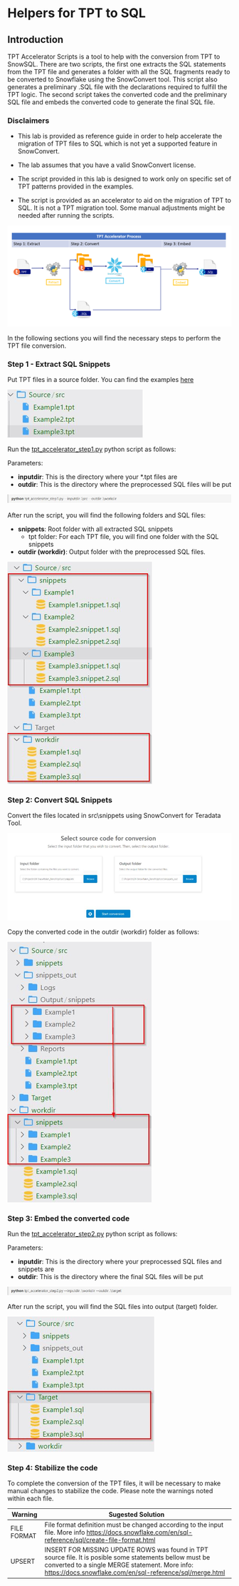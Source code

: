 # Helpers for TPT to SQL

<!-- ------------------------ -->
## Introduction 
TPT Accelerator Scripts is a tool to help with the conversion from TPT to SnowSQL. There are two scripts, the first one extracts the SQL statements from the TPT file and generates a folder with all the SQL fragments ready to be converted to Snowflake using the SnowConvert tool. This script also generates a preliminary .SQL file with the declarations required to fulfill the TPT logic. The second script takes the converted code and the preliminary SQL file and embeds the converted code to generate the final SQL file.

### **Disclaimers** 

 - This lab is provided as reference guide in order to help accelerate the migration of TPT files to SQL which is not yet a supported feature in SnowConvert.

 - The lab assumes that you have a valid SnowConvert license.

 - The script provided in this lab is designed to work only on specific set of TPT patterns provided in the examples.

  - The script is provided as an accelerator to aid on the migration of TPT to SQL. It is not a TPT migration tool. Some manual adjustments might be needed after running the scripts.

![alt-text-here](assents/TPT_OutPut_SnowSQL.JPG)

In the following sections you will find the necessary steps to perform the TPT file conversion.

### **Step 1 - Extract SQL Snippets**

Put TPT files in a source folder. You can find the examples [here](samples)

 ![alt-text-here](assents/TPTAcceleratorScripts001.jpg)

Run the [tpt_accelerator_step1.py](./scripts/tpt_to_sql_step1.py) python script as follows:
 
Parameters:

 - **inputdir**: This is the directory where your *.tpt files are
 - **outdir**: This is the directory where the preprocessed SQL files will be put

 ![alt-text-here](assents/TPTAcceleratorScripts003.jpg)

After run the script, you will find the following folders and SQL files:


 - **snippets**: Root folder with all extracted SQL snippets
     - tpt folder: For each TPT file, you will find one folder with the SQL snippets
 - **outdir (workdir)**:  Output folder with the preprocessed SQL files.


 ![alt-text-here](assents/TPTAcceleratorScripts006.jpg)


### **Step 2: Convert SQL Snippets**

Convert the files located in src\snippets using SnowConvert for Teradata Tool. 

 ![alt-text-here](assents/TPTAcceleratorScripts004.jpg)

Copy the converted code in the outdir (workdir) folder as follows:

![alt-text-here](assents/TPTAcceleratorScripts007.jpg)

### Step 3: Embed the converted code

Run the [tpt_accelerator_step2.py](./scripts/tpt_to_sql_step2.py) python script as follows:

Parameters:
 
 - **inputdir**: This is the directory where your preprocessed SQL files and snippets are
 - **outdir**: This is the directory where the final SQL files will be put

![alt-text-here](assents/TPTAcceleratorScripts005.jpg)

After run the script, you will find the SQL files into output (target) folder.

![alt-text-here](assents/TPTAcceleratorScripts008.jpg)

### **Step 4: Stabilize the code**

To complete the conversion of the TPT files, it will be necessary to make manual changes to stabilize the code. Please note the warnings noted within each file.

| Warning | Sugested Solution |
|---|---|
| FILE FORMAT | File format definition must be changed according to the input file. More info https://docs.snowflake.com/en/sql-reference/sql/create-file-format.html |
| UPSERT | INSERT FOR MISSING UPDATE ROWS was found in TPT source file. It is posible some statements bellow must be converted to a single MERGE statement. More info: https://docs.snowflake.com/en/sql-reference/sql/merge.html|






